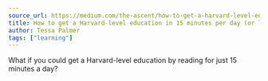 ```yaml
---
source_url: https://medium.com/the-ascent/how-to-get-a-harvard-level-education-in-15-minutes-per-day-or-less-8eaac3fc665a
title: How to get a Harvard-level education in 15 minutes per day (or less)
author: Tessa Palmer
tags: ["learning"]
---
```


What if you could get a Harvard-level education by reading for just 15 minutes a day?
